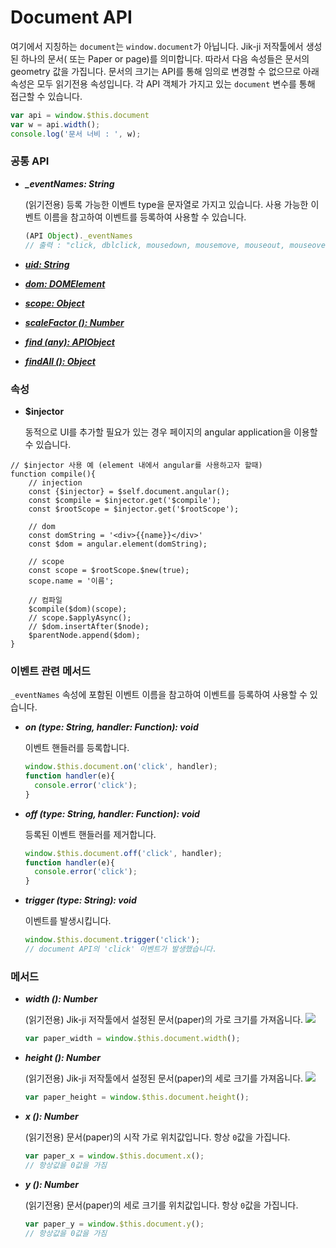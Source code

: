 # Document API

여기에서 지칭하는 `document`는 `window.document`가 아닙니다. Jik-ji 저작툴에서 생성된 하나의 문서( 또는 Paper or page)를 의미합니다. 따라서 다음 속성들은 문서의 geometry 값을 가집니다. 문서의 크기는 API를 통해 임의로 변경할 수 없으므로 아래 속성은 모두 읽기전용 속성입니다. 각 API 객체가 가지고 있는 `document` 변수를 통해 접근할 수 있습니다.

```javascript
var api = window.$this.document
var w = api.width();
console.log('문서 너비 : ', w);
```

### 공통 API

*   _**\_eventNames: String**_

    (읽기전용) 등록 가능한 이벤트 type을 문자열로 가지고 있습니다. 사용 가능한 이벤트 이름을 참고하여 이벤트를 등록하여 사용할 수 있습니다.

    ```javascript
    (API Object)._eventNames
    // 출력 : "click, dblclick, mousedown, mousemove, mouseout, mouseover, mouseup"
    ```
* ****[_**uid: String**_](jjapi.md#common-property-uid)****
* ****[_**dom: DOMElement**_](jjapi.md#common-property-dom)****
* ****[_**scope: Object**_](jjapi.md#common-property-scope)****
* ****[_**scaleFactor (): Number**_](jjapi.md#common-method-scalefactor)****
* ****[_**find (any): APIObject**_](jjapi.md#common-method-find)****
* ****[_**findAll (): Object**_](jjapi.md#common-method-findall)****

### 속성

*   **$injector**

    동적으로 UI를 추가할 필요가 있는 경우 페이지의 angular application을 이용할 수 있습니다.

```
// $injector 사용 예 (element 내에서 angular를 사용하고자 할때)
function compile(){
    // injection
    const {$injector} = $self.document.angular();
    const $compile = $injector.get('$compile');
    const $rootScope = $injector.get('$rootScope');

    // dom
    const domString = '<div>{{name}}</div>'
    const $dom = angular.element(domString);

    // scope
    const scope = $rootScope.$new(true);
    scope.name = '이름';

    // 컴파일
    $compile($dom)(scope);
    // scope.$applyAsync();
    // $dom.insertAfter($node);
    $parentNode.append($dom);
}
```

### 이벤트 관련 메서드

`_eventNames` 속성에 포함된 이벤트 이름을 참고하여 이벤트를 등록하여 사용할 수 있습니다.

*   _**on (type: String, handler: Function): void**_

    이벤트 핸들러를 등록합니다.

    ```javascript
    window.$this.document.on('click', handler);
    function handler(e){
      console.error('click');
    }
    ```
*   _**off (type: String, handler: Function): void**_

    등록된 이벤트 핸들러를 제거합니다.

    ```javascript
    window.$this.document.off('click', handler);
    function handler(e){
      console.error('click');
    }
    ```
*   _**trigger (type: String): void**_

    이벤트를 발생시킵니다.

    ```javascript
    window.$this.document.trigger('click');
    // document API의 'click' 이벤트가 발생했습니다.
    ```

### 메서드

*   _**width (): Number**_

    (읽기전용) Jik-ji 저작툴에서 설정된 문서(paper)의 가로 크기를 가져옵니다. ![](../.gitbook/assets/reference\_02.png)

    ```javascript
    var paper_width = window.$this.document.width();
    ```
*   _**height (): Number**_

    (읽기전용) Jik-ji 저작툴에서 설정된 문서(paper)의 세로 크기를 가져옵니다. ![](<../.gitbook/assets/reference\_02 (1).png>)

    ```javascript
    var paper_height = window.$this.document.height();
    ```
*   _**x (): Number**_

    (읽기전용) 문서(paper)의 시작 가로 위치값입니다. 항상 `0`값을 가집니다.

    ```javascript
    var paper_x = window.$this.document.x();
    // 항상값을 0값을 가짐
    ```
*   _**y (): Number**_

    (읽기전용) 문서(paper)의 세로 크기를 위치값입니다. 항상 `0`값을 가집니다.

    ```javascript
    var paper_y = window.$this.document.y();
    // 항상값을 0값을 가짐
    ```
